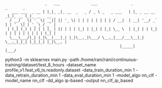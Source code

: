 ```
                  _   ___              ___               _             _       _             
   ___ ___  _ __ | |_|_ _|_ __  _   _ / _ \ _   _ ___   | |_ _ __ __ _(_)_ __ (_)_ __   __ _ 
  / __/ _ \| '_ \| __|| || '_ \| | | | | | | | | / __|  | __| '__/ _` | | '_ \| | '_ \ / _` |
 | (_| (_) | | | | |_ | || | | | |_| | |_| | |_| \__ \  | |_| | | (_| | | | | | | | | | (_| |
  \___\___/|_| |_|\__|___|_| |_|\__,_|\___/ \__,_|___/___\__|_|  \__,_|_|_| |_|_|_| |_|\__, |
                                                    |_____|                            |___/ 
```

python3 -m sklearnex main.py -path /home/rani/rani/continuous-training/dataset/test_8_hours -dataset_name profile_v1.feat_v6_ts.readonly.dataset -data_train_duration_min 1 -data_retrain_duration_min 1 -data_eval_duration_min 1 -model_algo nn_clf -model_name nn_clf -dd_algo ip-based -output nn_clf_ip_based